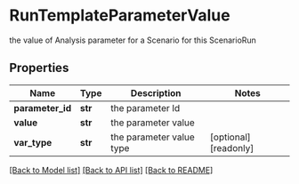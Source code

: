 # RunTemplateParameterValue

the value of Analysis parameter for a Scenario for this ScenarioRun

## Properties
Name | Type | Description | Notes
------------ | ------------- | ------------- | -------------
**parameter_id** | **str** | the parameter Id | 
**value** | **str** | the parameter value | 
**var_type** | **str** | the parameter value type | [optional] [readonly] 

[[Back to Model list]](../README.md#documentation-for-models) [[Back to API list]](../README.md#documentation-for-api-endpoints) [[Back to README]](../README.md)


